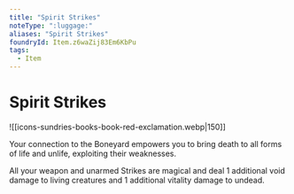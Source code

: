 ```yaml
---
title: "Spirit Strikes"
noteType: ":luggage:"
aliases: "Spirit Strikes"
foundryId: Item.z6waZij83Em6KbPu
tags:
  - Item
---
```


# Spirit Strikes
![[icons-sundries-books-book-red-exclamation.webp|150]]

Your connection to the Boneyard empowers you to bring death to all forms of life and unlife, exploiting their weaknesses.

All your weapon and unarmed Strikes are magical and deal 1 additional void damage to living creatures and 1 additional vitality damage to undead.

